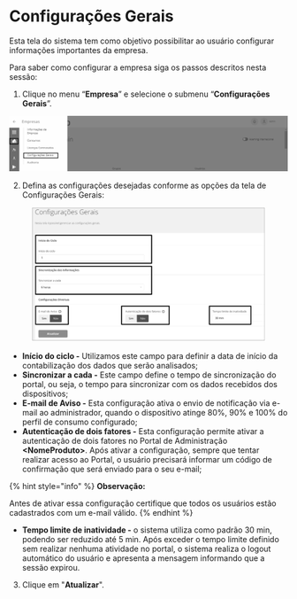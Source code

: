 # Configurações Gerais

Esta tela do sistema tem como objetivo possibilitar ao usuário configurar informações importantes da empresa.

Para saber como configurar a empresa siga os passos descritos nesta sessão:

1. Clique no menu “**Empresa**” e selecione o submenu “**Configurações Gerais**”.

![](<../../.gitbook/assets/0 (18).png>)

2. Defina as configurações desejadas conforme as opções da tela de Configurações Gerais:&#x20;

<figure><img src="../../.gitbook/assets/Captura de pantalla 2024-03-07 a la(s) 17.00.41.png" alt=""><figcaption></figcaption></figure>

* **Início do ciclo -** Utilizamos este campo para definir a data de início da contabilização dos dados que serão analisados;
* **Sincronizar a cada -** Este campo define o tempo de sincronização do portal, ou seja, o tempo para sincronizar com os dados recebidos dos dispositivos;
* **E-mail de Aviso -** Esta configuração ativa o envio de notificação via e-mail ao administrador, quando o dispositivo atinge 80%, 90% e 100% do perfil de consumo configurado;
* **Autenticação de dois fatores -** Esta configuração permite ativar a autenticação de dois fatores no Portal de Administração  **\<NomeProduto>**.  Após ativar a configuração, sempre que tentar realizar acesso ao Portal, o usuário precisará informar um código de confirmação que será enviado para o seu e-mail;

{% hint style="info" %}
**Observação:**

Antes de ativar essa configuração certifique que todos os usuários estão cadastrados com um e-mail válido.&#x20;
{% endhint %}

* **Tempo limite de inatividade -** o sistema utiliza como padrão 30 min, podendo ser reduzido até 5 min. Após exceder o tempo limite definido sem realizar nenhuma atividade no portal, o sistema realiza o logout automático do usuário e  apresenta a mensagem informando que a sessão expirou.

3. Clique em "**Atualizar**".
